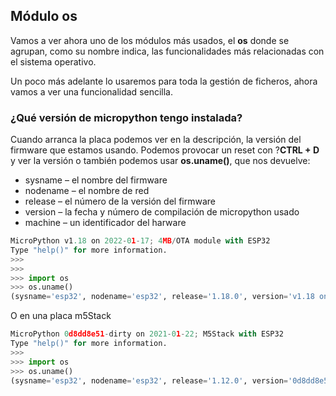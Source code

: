 ## Módulo os

Vamos a ver ahora uno de los módulos más usados, el __os__ donde se agrupan, como su nombre indica, las funcionalidades más relacionadas con el sistema operativo.

Un poco más adelante lo usaremos para toda la gestión de ficheros, ahora vamos a ver una funcionalidad sencilla.

### ¿Qué versión de micropython tengo instalada?

Cuando arranca la placa podemos ver en la descripción, la versión del firmware que estamos usando. Podemos provocar un reset con ?__CTRL + D__ y ver la versión o también podemos usar __os.uname()__, que nos devuelve:

* sysname – el nombre del firmware
* nodename – el nombre de red
* release – el número de la versión del firmware
* version – la fecha y número de compilación de micropython usado
* machine – un identificador del harware 

```python
MicroPython v1.18 on 2022-01-17; 4MB/OTA module with ESP32
Type "help()" for more information.
>>> 
>>> 
>>> import os
>>> os.uname()
(sysname='esp32', nodename='esp32', release='1.18.0', version='v1.18 on 2022-01-17', machine='4MB/OTA module with ESP32')
```

O en una placa m5Stack

```python
MicroPython 0d8dd8e51-dirty on 2021-01-22; M5Stack with ESP32
Type "help()" for more information.
>>> 
>>> import os
>>> os.uname()
(sysname='esp32', nodename='esp32', release='1.12.0', version='0d8dd8e51-dirty on 2021-01-22', machine='M5Stack with ESP32')
```


